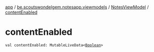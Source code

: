 [app](../../index.md) / [be.scoutswondelgem.notesapp.viewmodels](../index.md) / [NotesViewModel](index.md) / [contentEnabled](./content-enabled.md)

# contentEnabled

`val contentEnabled: MutableLiveData<`[`Boolean`](https://kotlinlang.org/api/latest/jvm/stdlib/kotlin/-boolean/index.html)`>`